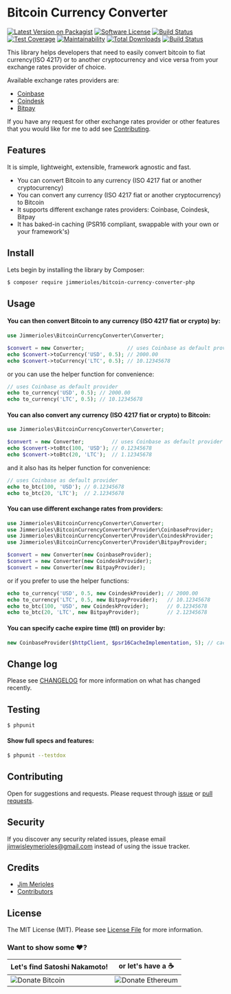 # Bitcoin Currency Converter

[![Latest Version on Packagist][ico-version]][link-packagist]
[![Software License][ico-license]](LICENSE)
[![Build Status][ico-travis]][link-travis]
[![Test Coverage][ico-coverage]][link-coverage]
[![Maintainability][ico-maintainability]][link-maintainability]
[![Total Downloads][ico-downloads]][link-downloads]
[![Build Status](https://travis-ci.org/xolanindlovugatsheni/bitcoin-currency-converter-php.svg?branch=master)](https://travis-ci.org/xolanindlovugatsheni/bitcoin-currency-converter-php)

This library helps developers that need to easily convert bitcoin to fiat currency(ISO 4217) or to another cryptocurrency and vice versa from your exchange rates provider of choice.

Available exchange rates providers are:
* [Coinbase][link-coinbase-rates]
* [Coindesk][link-coindesk-rates]
* [Bitpay][link-bitpay-rates]

If you have any request for other exchange rates provider or other features that you would like for me to add see [Contributing][link-contributing].

## Features

It is simple, lightweight, extensible, framework agnostic and fast.

* You can convert Bitcoin to any currency (ISO 4217 fiat or another cryptocurrency)
* You can convert any currency (ISO 4217 fiat or another cryptocurrency) to Bitcoin
* It supports different exchange rates providers: Coinbase, Coindesk, Bitpay
* It has baked-in caching (PSR16 compliant, swappable with your own or your framework's)

## Install

Lets begin by installing the library by Composer:

``` bash
$ composer require jimmerioles/bitcoin-currency-converter-php
```

## Usage

#### You can then convert Bitcoin to any currency (ISO 4217 fiat or crypto) by:

``` php
use Jimmerioles\BitcoinCurrencyConverter\Converter;

$convert = new Converter;              // uses Coinbase as default provider
echo $convert->toCurrency('USD', 0.5); // 2000.00
echo $convert->toCurrency('LTC', 0.5); // 10.12345678
```

or you can use the helper function for convenience:

``` php
// uses Coinbase as default provider
echo to_currency('USD', 0.5); // 2000.00
echo to_currency('LTC', 0.5); // 10.12345678
```

#### You can also convert any currency (ISO 4217 fiat or crypto) to Bitcoin:

``` php
use Jimmerioles\BitcoinCurrencyConverter\Converter;

$convert = new Converter;         // uses Coinbase as default provider
echo $convert->toBtc(100, 'USD'); // 0.12345678
echo $convert->toBtc(20, 'LTC');  // 1.12345678
```

and it also has its helper function for convenience:

``` php
// uses Coinbase as default provider
echo to_btc(100, 'USD'); // 0.12345678
echo to_btc(20, 'LTC');  // 2.12345678
```

#### You can use different exchange rates from providers:

``` php
use Jimmerioles\BitcoinCurrencyConverter\Converter;
use Jimmerioles\BitcoinCurrencyConverter\Provider\CoinbaseProvider;
use Jimmerioles\BitcoinCurrencyConverter\Provider\CoindeskProvider;
use Jimmerioles\BitcoinCurrencyConverter\Provider\BitpayProvider;

$convert = new Converter(new CoinbaseProvider);
$convert = new Converter(new CoindeskProvider);
$convert = new Converter(new BitpayProvider);
```

or if you prefer to use the helper functions:

``` php
echo to_currency('USD', 0.5, new CoindeskProvider); // 2000.00
echo to_currency('LTC', 0.5, new BitpayProvider);   // 10.12345678
echo to_btc(100, 'USD', new CoindeskProvider);      // 0.12345678
echo to_btc(20, 'LTC', new BitpayProvider);         // 2.12345678
```

#### You can specify cache expire time (ttl) on provider by:

``` php
new CoinbaseProvider($httpClient, $psr16CacheImplementation, 5); // cache expires in 5mins, defaults to 60mins
```

## Change log

Please see [CHANGELOG][link-changelog] for more information on what has changed recently.

## Testing

``` bash
$ phpunit
```

#### Show full specs and features:

``` bash
$ phpunit --testdox
```

## Contributing

Open for suggestions and requests. Please request through [issue][link-issue] or [pull requests][link-pull-request].

## Security

If you discover any security related issues, please email jimwisleymerioles@gmail.com instead of using the issue tracker.

## Credits

- [Jim Merioles][link-author]
- [Contributors][link-contributors]

## License

The MIT License (MIT). Please see [License File](LICENSE) for more information.

### Want to show some :heart:?

Let's find Satoshi Nakamoto! | or let's have a :coffee:
------------ | ------------
![Donate Bitcoin][ico-bitcoin] | ![Donate Ethereum][ico-ethereum]


[ico-version]: https://img.shields.io/packagist/v/jimmerioles/bitcoin-currency-converter-php.svg?style=flat
[ico-license]: https://img.shields.io/badge/license-MIT-brightgreen.svg?style=flat
[ico-travis]: https://img.shields.io/travis/jimmerioles/bitcoin-currency-converter-php/master.svg?style=flat
[ico-coverage]: https://api.codeclimate.com/v1/badges/438413be3c404775866c/test_coverage
[ico-maintainability]: https://api.codeclimate.com/v1/badges/438413be3c404775866c/maintainability
[ico-downloads]: https://img.shields.io/packagist/dt/jimmerioles/bitcoin-currency-converter-php.svg?style=flat
[ico-bitcoin]: https://img.shields.io/badge/Bitcoin-1KBT3Mzsr2dZqhQqNYx4gum8Yuyd61UzNk-blue.svg?style=flat
[ico-ethereum]: https://img.shields.io/badge/Ethereum-0x7896E9C4118e495Eb7001a847BBFA3C29Dfc69d9-blue.svg?style=flat

[link-packagist]: https://packagist.org/packages/jimmerioles/bitcoin-currency-converter-php
[link-travis]: https://travis-ci.org/jimmerioles/bitcoin-currency-converter-php
[link-coverage]: https://codeclimate.com/github/jimmerioles/bitcoin-currency-converter-php/test_coverage
[link-maintainability]: https://codeclimate.com/github/jimmerioles/bitcoin-currency-converter-php/maintainability
[link-downloads]: https://packagist.org/packages/jimmerioles/bitcoin-currency-converter-php/stats
[link-author]: https://twitter.com/jimmerioles
[link-contributors]: https://github.com/jimmerioles/bitcoin-currency-converter-php/graphs/contributors
[link-coinbase-rates]: https://www.coinbase.com/charts
[link-coindesk-rates]: https://www.coindesk.com/price
[link-bitpay-rates]: https://bitpay.com/bitcoin-exchange-rates
[link-changelog]: https://github.com/jimmerioles/bitcoin-currency-converter-php/blob/master/CHANGELOG.md
[link-issue]: https://github.com/jimmerioles/bitcoin-currency-converter-php/issues/new
[link-pull-request]: https://github.com/jimmerioles/bitcoin-currency-converter-php/pull/new/master
[link-contributing]: https://github.com/jimmerioles/bitcoin-currency-converter-php#contributing
